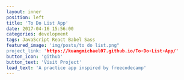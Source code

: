 ```yaml
---
layout: inner
position: left
title: 'To Do List App'
date: 2017-04-16 15:56:00
categories: development
tags: JavaScript React Babel Sass
featured_image: 'img/posts/to do list.png"
project_link: 'https://kuangmichael07.github.io/To-Do-List-App/'
button_icon: 'github'
button_text: 'Visit Project'
lead_text: 'A practice app inspired by freecodecamp'
---
```


